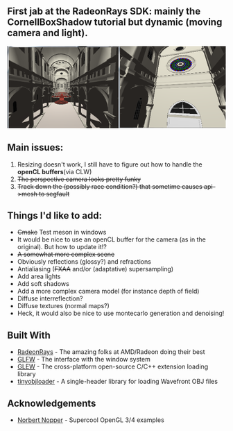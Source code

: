 ## First jab at the RadeonRays SDK: mainly the CornellBoxShadow tutorial but dynamic (moving camera and light).

![Sibenik in all its raytracing glory](sibenik.png)

## Main issues:
1. Resizing doesn't work, I still have to figure out how to handle the **openCL buffers**(via CLW)
2. ~~The perspective camera looks pretty funky~~
3. ~~Track down the (possibly race condition?) that sometime causes api->mesh to segfault~~

## Things I'd like to add:
* ~~Cmake~~ Test meson in windows
* It would be nice to use an openCL buffer for the camera (as in the original). But how to update it!?
* ~~A somewhat more complex scene~~
* Obviously reflections (glossy?) and refractions
* Antialiasing (~~FXAA~~ and/or (adaptative) supersampling)
* Add area lights
* Add soft shadows
* Add a more complex camera model (for instance depth of field)
* Diffuse interreflection?
* Diffuse textures (normal maps?)
* Heck, it would also be nice to use montecarlo generation and denoising!

## Built With
* [RadeonRays](https://github.com/GPUOpen-LibrariesAndSDKs/RadeonRays_SDK) - The amazing folks at AMD/Radeon doing their best
* [GLFW](http://www.glfw.org/) - The interface with the window system
* [GLEW](http://glew.sourceforge.net/) - The cross-platform open-source C/C++ extension loading library
* [tinyobjloader](https://github.com/syoyo/tinyobjloader) - A single-header library for loading Wavefront OBJ files

## Acknowledgements
* [Norbert Nopper](https://github.com/McNopper) - Supercool OpenGL 3/4 examples
